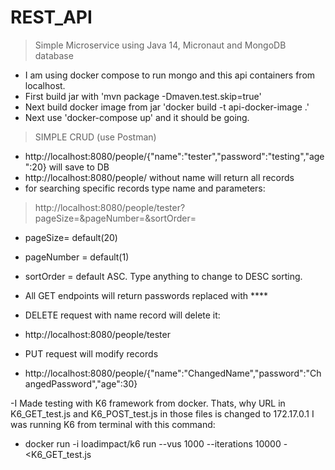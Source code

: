 # REST_API

> Simple Microservice using Java 14, Micronaut and MongoDB database

- I am using docker compose to run mongo and this api containers from localhost.
- First build jar with  'mvn package  -Dmaven.test.skip=true'
- Next build docker image from jar  'docker build -t api-docker-image .'
- Next use 'docker-compose up' and it should be going.

> SIMPLE CRUD (use Postman)
- http://localhost:8080/people/{"name":"tester","password":"testing","age":20} will save to DB
- http://localhost:8080/people/ without name will return all records
- for searching specific records type name and parameters:
 >http://localhost:8080/people/tester?pageSize=&pageNumber=&sortOrder=

- pageSize= default(20)
- pageNumber = default(1)
- sortOrder = default ASC. Type anything to change to DESC sorting.

- All GET endpoints will return passwords replaced with ****

- DELETE request with name record will delete it:
- http://localhost:8080/people/tester
- PUT request will modify records
- http://localhost:8080/people/{"name":"ChangedName","password":"ChangedPassword","age":30} 

-I Made testing with K6 framework from docker. Thats, why URL in K6_GET_test.js and K6_POST_test.js in those files is changed to 172.17.0.1
I was running K6 from terminal with this command:
-  docker run -i loadimpact/k6 run --vus 1000 --iterations 10000 - <K6_GET_test.js

 




